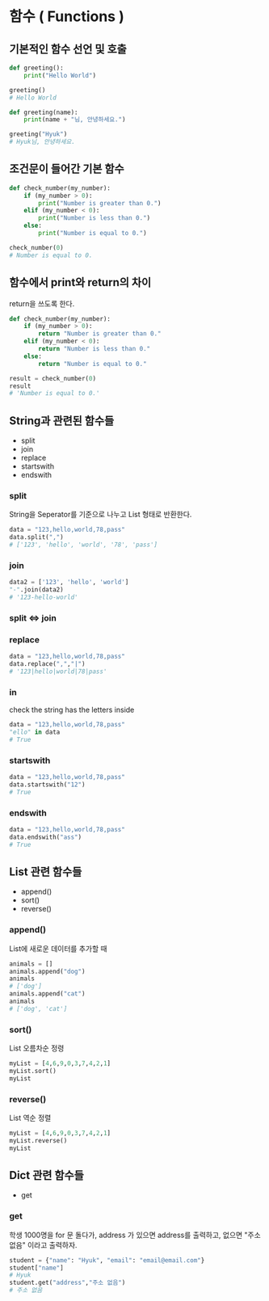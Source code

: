 # 함수 ( Functions )

## 기본적인 함수 선언 및 호출
```python
def greeting():
    print("Hello World")

greeting()
# Hello World

def greeting(name):
    print(name + "님, 안녕하세요.")

greeting("Hyuk")
# Hyuk님, 안녕하세요.
```

## 조건문이 들어간 기본 함수
```python
def check_number(my_number):
    if (my_number > 0):
        print("Number is greater than 0.")
    elif (my_number < 0):
        print("Number is less than 0.")
    else:
        print("Number is equal to 0.")

check_number(0)
# Number is equal to 0.
```
## 함수에서 print와 return의 차이
return을 쓰도록 한다.
```python
def check_number(my_number):
    if (my_number > 0):
        return "Number is greater than 0."
    elif (my_number < 0):
        return "Number is less than 0."
    else:
        return "Number is equal to 0."

result = check_number(0)
result
# 'Number is equal to 0.'
```

## String과 관련된 함수들
* split
* join
* replace
* startswith
* endswith

### split
String을 Seperator를 기준으로 나누고 List 형태로 반환한다.
```python
data = "123,hello,world,78,pass"
data.split(",")
# ['123', 'hello', 'world', '78', 'pass']
```

### join
```python
data2 = ['123', 'hello', 'world']
"-".join(data2)
# '123-hello-world'
```

### split <=> join

### replace
```python
data = "123,hello,world,78,pass"
data.replace(",","|")
# '123|hello|world|78|pass'
```

### in
check the string has the letters inside
```python
data = "123,hello,world,78,pass"
"ello" in data
# True
```

### startswith
```python
data = "123,hello,world,78,pass"
data.startswith("12")
# True
```

### endswith
```python
data = "123,hello,world,78,pass"
data.endswith("ass")
# True
```

## List 관련 함수들
* append()
* sort()
* reverse()

### append()
List에 새로운 데이터를 추가할 때
```python
animals = []
animals.append("dog")
animals
# ['dog']
animals.append("cat")
animals
# ['dog', 'cat']
```

### sort()
List 오름차순 정령
```python
myList = [4,6,9,0,3,7,4,2,1]
myList.sort()
myList
```

### reverse()
List 역순 정렬
```python
myList = [4,6,9,0,3,7,4,2,1]
myList.reverse()
myList
```

## Dict 관련 함수들
* get

### get
학생 1000명을 for 문 돌다가, address 가 있으면 address를 출력하고, 없으면 "주소 없음" 이라고 출력하자.
```python
student = {"name": "Hyuk", "email": "email@email.com"}
student["name"]
# Hyuk
student.get("address","주소 없음")
# 주소 없음
```